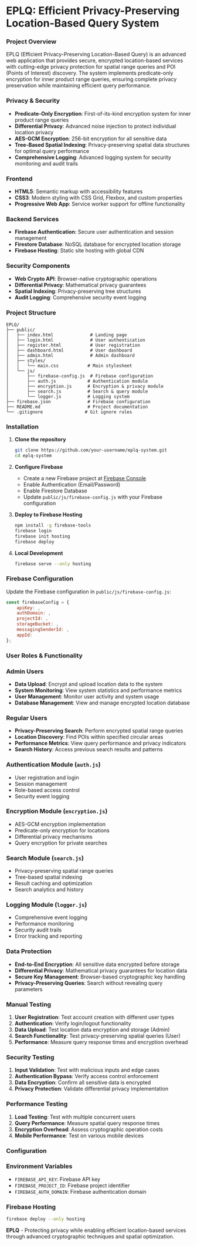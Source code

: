 # EPLQ: Efficient Privacy-Preserving Location-Based Query System
### Project Overview
EPLQ (Efficient Privacy-Preserving Location-Based Query) is an advanced web application that provides secure, encrypted location-based services with cutting-edge privacy protection for spatial range queries and POI (Points of Interest) discovery. The system implements predicate-only encryption for inner product range queries, ensuring complete privacy preservation while maintaining efficient query performance.

### Privacy & Security
- **Predicate-Only Encryption**: First-of-its-kind encryption system for inner product range queries
- **Differential Privacy**: Advanced noise injection to protect individual location privacy
- **AES-GCM Encryption**: 256-bit encryption for all sensitive data
- **Tree-Based Spatial Indexing**: Privacy-preserving spatial data structures for optimal query performance
- **Comprehensive Logging**: Advanced logging system for security monitoring and audit trails

### Frontend
- **HTML5**: Semantic markup with accessibility features
- **CSS3**: Modern styling with CSS Grid, Flexbox, and custom properties
- **Progressive Web App**: Service worker support for offline functionality

### Backend Services
- **Firebase Authentication**: Secure user authentication and session management
- **Firestore Database**: NoSQL database for encrypted location storage
- **Firebase Hosting**: Static site hosting with global CDN

### Security Components
- **Web Crypto API**: Browser-native cryptographic operations
- **Differential Privacy**: Mathematical privacy guarantees
- **Spatial Indexing**: Privacy-preserving tree structures
- **Audit Logging**: Comprehensive security event logging

### Project Structure
```
EPLQ/
├── public/
│   ├── index.html              # Landing page
│   ├── login.html              # User authentication
│   ├── register.html           # User registration
│   ├── dashboard.html          # User dashboard
│   ├── admin.html              # Admin dashboard
│   ├── styles/
│   │   └── main.css           # Main stylesheet
│   └── js/
│       ├── firebase-config.js  # Firebase configuration
│       ├── auth.js            # Authentication module
│       ├── encryption.js      # Encryption & privacy module
│       ├── search.js          # Search & query module
│       └── logger.js          # Logging system
├── firebase.json              # Firebase configuration
├── README.md                  # Project documentation
└── .gitignore                # Git ignore rules
```

### Installation

1. **Clone the repository**
   ```bash
   git clone https://github.com/your-username/eplq-system.git
   cd eplq-system
   ```
2. **Configure Firebase**
   - Create a new Firebase project at [Firebase Console](https://console.firebase.google.com)
   - Enable Authentication (Email/Password)
   - Enable Firestore Database
   - Update `public/js/firebase-config.js` with your Firebase configuration

3. **Deploy to Firebase Hosting**
   ```bash
   npm install -g firebase-tools
   firebase login
   firebase init hosting
   firebase deploy
   ```
4. **Local Development**
   ```bash
   firebase serve --only hosting
   ```

### Firebase Configuration
Update the Firebase configuration in `public/js/firebase-config.js`:

```javascript
const firebaseConfig = {
    apiKey: ,
    authDomain: ,
    projectId: ,
    storageBucket: ,
    messagingSenderId: ,
    appId: 
};
```
### User Roles & Functionality
### Admin Users
- **Data Upload**: Encrypt and upload location data to the system
- **System Monitoring**: View system statistics and performance metrics
- **User Management**: Monitor user activity and system usage
- **Database Management**: View and manage encrypted location database
### Regular Users
- **Privacy-Preserving Search**: Perform encrypted spatial range queries
- **Location Discovery**: Find POIs within specified circular areas
- **Performance Metrics**: View query performance and privacy indicators
- **Search History**: Access previous search results and patterns

### Authentication Module (`auth.js`)
- User registration and login
- Session management
- Role-based access control
- Security event logging

### Encryption Module (`encryption.js`)
- AES-GCM encryption implementation
- Predicate-only encryption for locations
- Differential privacy mechanisms
- Query encryption for private searches

### Search Module (`search.js`)
- Privacy-preserving spatial range queries
- Tree-based spatial indexing
- Result caching and optimization
- Search analytics and history

### Logging Module (`logger.js`)
- Comprehensive event logging
- Performance monitoring
- Security audit trails
- Error tracking and reporting

### Data Protection
- **End-to-End Encryption**: All sensitive data encrypted before storage
- **Differential Privacy**: Mathematical privacy guarantees for location data
- **Secure Key Management**: Browser-based cryptographic key handling
- **Privacy-Preserving Queries**: Search without revealing query parameters

### Manual Testing
1. **User Registration**: Test account creation with different user types
2. **Authentication**: Verify login/logout functionality
3. **Data Upload**: Test location data encryption and storage (Admin)
4. **Search Functionality**: Test privacy-preserving spatial queries (User)
5. **Performance**: Measure query response times and encryption overhead

### Security Testing
1. **Input Validation**: Test with malicious inputs and edge cases
2. **Authentication Bypass**: Verify access control enforcement
3. **Data Encryption**: Confirm all sensitive data is encrypted
4. **Privacy Protection**: Validate differential privacy implementation

### Performance Testing
1. **Load Testing**: Test with multiple concurrent users
2. **Query Performance**: Measure spatial query response times
3. **Encryption Overhead**: Assess cryptographic operation costs
4. **Mobile Performance**: Test on various mobile devices

### Configuration
### Environment Variables
- `FIREBASE_API_KEY`: Firebase API key
- `FIREBASE_PROJECT_ID`: Firebase project identifier
- `FIREBASE_AUTH_DOMAIN`: Firebase authentication domain

### Firebase Hosting
```bash
firebase deploy --only hosting
```
**EPLQ** - Protecting privacy while enabling efficient location-based services through advanced cryptographic techniques and spatial optimization.